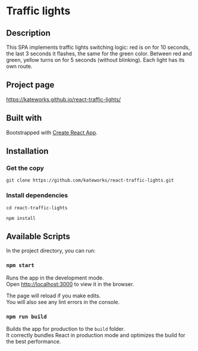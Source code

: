 # Traffic lights

## Description

This SPA implements traffic lights switching logic:
red is on for 10 seconds, the last 3 seconds it flashes, the same for the green color. 
Between red and green, yellow turns on for 5 seconds (without blinking).
Each light has its own route.


## Project page

https://kateworks.github.io/react-traffic-lights/


## Built with

Bootstrapped with [Create React App](https://github.com/facebook/create-react-app).


## Installation

### Get the copy

`git clone https://github.com/kateworks/react-traffic-lights.git`

### Install dependencies

`cd react-traffic-lights`
    
`npm install`


## Available Scripts

In the project directory, you can run:

### `npm start`

Runs the app in the development mode.\
Open [http://localhost:3000](http://localhost:3000) to view it in the browser.

The page will reload if you make edits.\
You will also see any lint errors in the console.

### `npm run build`

Builds the app for production to the `build` folder.\
It correctly bundles React in production mode and optimizes the build for the best performance.
